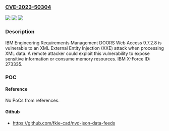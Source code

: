 ### [CVE-2023-50304](https://cve.mitre.org/cgi-bin/cvename.cgi?name=CVE-2023-50304)
![](https://img.shields.io/static/v1?label=Product&message=Engineering%20Requirements%20Management%20DOORS&color=blue)
![](https://img.shields.io/static/v1?label=Version&message=%3D%209.7.2.8%20&color=brighgreen)
![](https://img.shields.io/static/v1?label=Vulnerability&message=CWE-611%20Improper%20Restriction%20of%20XML%20External%20Entity%20Reference&color=brighgreen)

### Description

IBM Engineering Requirements Management DOORS Web Access 9.7.2.8 is vulnerable to an XML External Entity Injection (XXE) attack when processing XML data. A remote attacker could exploit this vulnerability to expose sensitive information or consume memory resources.  IBM X-Force ID:  273335.

### POC

#### Reference
No PoCs from references.

#### Github
- https://github.com/fkie-cad/nvd-json-data-feeds

